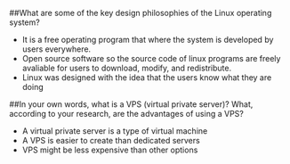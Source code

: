 ##What are some of the key design philosophies of the Linux operating system?
* It is a free operating program that where the system is developed by users everywhere.
* Open source software so the source code of linux programs are freely avaliable for users to download, modify, and redistribute.
* Linux was designed with the idea that the users know what they are doing

##In your own words, what is a VPS (virtual private server)? What, according to your research, are the advantages of using a VPS?

* A virtual private server is a type of virtual machine
* A VPS is easier to create than dedicated servers
* VPS might be less expensive than other options
